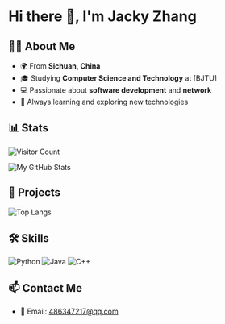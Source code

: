 # Hi there 👋, I'm Jacky Zhang
## 👨‍🎓 About Me
- 🌍 From **Sichuan, China**
- 🎓 Studying **Computer Science and Technology** at [BJTU]
- 💻 Passionate about **software development** and **network**
- 🚀 Always learning and exploring new technologies

## 📊 Stats
![Visitor Count](https://visitor-badge.laobi.icu/badge?page_id=JackyZhang031008)

![My GitHub Stats](https://github-readme-stats.vercel.app/api?username=JackyZhang031008&show_icons=true&theme=radical&count_private=true)

## 🚀 Projects
![Top Langs](https://github-readme-stats.vercel.app/api/top-langs/?username=JackyZhang031008&layout=compact)

## 🛠️ Skills
![Python](https://img.shields.io/badge/-Python-3776AB?style=flat-square&logo=python&logoColor=white)
![Java](https://img.shields.io/badge/-Java-007396?style=flat-square&logo=java&logoColor=white)
![C++](https://img.shields.io/badge/-C++-00599C?style=flat-square&logo=c%2B%2B&logoColor=white)

## 📫 Contact Me
- 📧 Email: [486347217@qq.com](mailto:486347217@qq.com)
    
